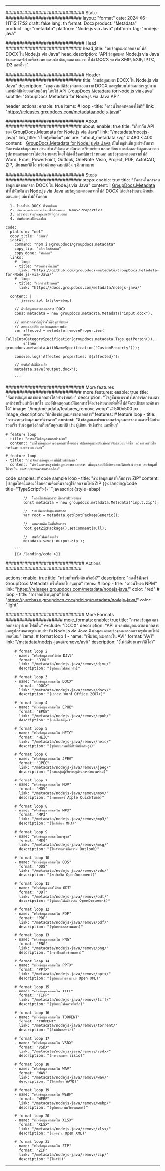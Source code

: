 


---
############################# Static ############################
layout: "format"
date:  2024-06-11T15:17:52
draft: false
lang: th
format: Docx
product: "Metadata"
product_tag: "metadata"
platform: "Node.js via Java"
platform_tag: "nodejs-java"

############################# Head ############################
head_title: "ลบข้อมูลเมตาออกจากไฟล์ DOCX ใน Node.js via Java"
head_description: "API ข้อมูลเมตา Node.js via Java ข้ามแพลตฟอร์มเพื่อซ่อนและลบช่องข้อมูลเมตาออกจากไฟล์ DOCX รองรับ XMP, EXIF, IPTC, ID3 และอื่นๆ"

############################# Header ############################
title: "ลบข้อมูลเมตา DOCX ใน Node.js via Java" 
description: "ลบคุณสมบัติข้อมูลเมตาออกจาก DOCX และรูปแบบไฟล์เอกสาร รูปภาพ และมัลติมีเดียยอดนิยมอื่นๆ โดยใช้ API GroupDocs.Metadata for Node.js via Java"
subtitle: "GroupDocs.Metadata for Node.js via Java API" 

header_actions:
  enable: true
  items:
    #  loop
    - title: "ดาวน์โหลดทดลองใช้ฟรี"
      link: "https://releases.groupdocs.com/metadata/nodejs-java/"
      
############################# About ############################
about:
    enable: true
    title: "เกี่ยวกับ API ของ GroupDocs.Metadata for Node.js via Java"
    link: "/metadata/nodejs-java/"
    link_title: "เรียนรู้เพิ่มเติม"
    picture: "about_metadata.svg" # 480 X 400
    content: |
       [GroupDocs.Metadata for Node.js via Java](/metadata/nodejs-java/) เป็นโซลูชันขั้นสูงสำหรับการจัดการช่องข้อมูลเมตา อ่าน เพิ่ม อัปเดต ลบ ค้นหา เปรียบเทียบ แลกเปลี่ยน และส่งออกข้อมูลเมตาจากรูปภาพและเอกสารได้อย่างง่ายดายโดยไม่ต้องใช้ซอฟต์แวร์ภายนอก ลบข้อมูลเมตาออกจากไฟล์ Word, Excel, PowerPoint, Outlook, OneNote, Visio, Project, PDF, AutoCAD, ZIP, เสียงและวิดีโอ พร้อมด้วยคุณสมบัติอื่น ๆ อีกมากมาย

############################# Steps ############################
steps:
    enable: true
    title: "ขั้นตอนในการลบข้อมูลเมตาออกจาก DOCX ใน Node.js via Java"
    content: |
      [GroupDocs.Metadata](https://products.groupdocs.com/metadata/nodejs-java/) ทำให้นักพัฒนา Node.js via Java ลบข้อมูลเมตาออกจากไฟล์ DOCX ได้อย่างง่ายดายด้วยขั้นตอนง่ายๆ เพียงไม่กี่ขั้นตอน
      
      1. โหลดไฟล์ DOCX ที่จะอัปเดต
      2. ส่งผ่านเพรดิเคตการค้นหาไปยังเมธอด RemoveProperties
      3. ตรวจสอบจำนวนคุณสมบัติที่ถูกลบออก
      4. บันทึกการเปลี่ยนแปลง
   
    code:
      platform: "net"
      copy_title: "สำเนา"
      install:
        command: "npm i @groupdocs/groupdocs.metadata"
        copy_tip: "คลิกเพื่อคัดลอก"
        copy_done: "คัดลอก"
      links:
        #  loop
        - title: "ตัวอย่างเพิ่มเติม"
          link: "https://github.com/groupdocs-metadata/GroupDocs.Metadata-for-Node.js-via-Java/"
        #  loop
        - title: "เอกสารประกอบ"
          link: "https://docs.groupdocs.com/metadata/nodejs-java/"
          
      content: |
        ```javascript {style=abap}

        // ล้างข้อมูลเมตาของเอกสาร DOCX
        const metadata = new groupdocs.metadata.Metadata("input.docx");

        // ลบการกล่าวถึงผู้ร่วมให้ข้อมูลทั้งหมด
        // ลบคุณสมบัติแบบกำหนดเองตามชื่อ
        var affected = metadata.removeProperties(
            new FallsIntoCategorySpecification(groupdocs.metadata.Tags.getPerson()).
            or(new groupdocs.metadata.WithNameSpecification('CustomProperty')));
            
        console.log('Affected properties: ${affected}');
            
        // บันทึกไฟล์ที่ล้างแล้ว
        metadata.save("output.docx");
        
        ```            

############################# More features ############################
more_features:
  enable: true
  title: "จัดการข้อมูลเมตาของเอกสารได้อย่างง่ายดาย"
  description: "โซลูชันของเราทำให้การจัดการเมตาดาต้าง่ายขึ้น เข้าถึง แก้ไข และอัปเดตคุณสมบัติเอกสารได้อย่างง่ายดายเพื่อให้ไฟล์จัดระเบียบและค้นหาได้"
  image: "/img/metadata/features_remove.webp" # 500x500 px
  image_description: "ปกป้องข้อมูลเมตาของเอกสาร"
  features:
    # feature loop
    - title: "การควบคุมข้อมูลเมตาที่ง่ายดาย"
      content: "ดึงข้อมูลและประมวลผลข้อมูลเมตาของเอกสารได้อย่างรวดเร็ว รับข้อมูลเชิงลึกเกี่ยวกับคุณสมบัติ เช่น ผู้เขียน วันที่สร้าง และอื่นๆ"

    # feature loop
    - title: "การแก้ไขข้อมูลเมตาอย่างง่าย"
      content: "แก้ไขข้อมูลเมตาของเอกสารโดยตรง อัปเดตคุณสมบัติเพื่อการจัดระเบียบที่ดีขึ้น ความสามารถในการค้นหา และความแม่นยำ"

    # feature loop
    - title: "การจัดการข้อมูลเมตาที่มีประสิทธิภาพ"
      content: "ดำเนินการขั้นสูงกับข้อมูลเมตาของเอกสาร เพิ่มคุณสมบัติที่กำหนดเองได้อย่างง่ายดาย ลบข้อมูลที่ไม่จำเป็น และรับประกันความสอดคล้อง"
      
  code_samples:
    # code sample loop
    - title: "ล้างข้อมูลเมตาที่เก็บถาวร ZIP"
      content: |
        ข้อมูลโค้ดนี้แสดงวิธีลบความคิดเห็นของผู้ใช้ออกจากไฟล์ ZIP
        {{< landing/code title="TypeScript">}}
        ```javascript {style=abap}
        
            //  โหลดไฟล์เก็บถาวรเพื่อการประมวลผล
            const metadata = new groupdocs.metadata.Metadata('input.zip');

            //  รับแพ็คเกจข้อมูลเมตาหลัก
            var root = metadata.getRootPackageGeneric();

            //  ลบความคิดเห็นที่เก็บถาวร
            root.getZipPackage().setComment(null);

            //  บันทึกไฟล์ที่ล้างแล้ว
            metadata.save('output.zip');

        ```
        {{< /landing/code >}}


############################# Actions ############################

actions:
  enable: true
  title: "พร้อมที่จะเริ่มต้นหรือยัง?"
  description: "ลองใช้ฟีเจอร์ GroupDocs.Metadata ฟรีหรือขอใบอนุญาต"
  items:
    #  loop
    - title: "ดาวน์โหลด NPM"
      link: "https://releases.groupdocs.com/metadata/nodejs-java/"
      color: "red"
        #  loop
    - title: "การออกใบอนุญาต"
      link: "https://purchase.groupdocs.com/pricing/metadata/nodejs-java/"
      color: "light"


############################# More Formats #####################
more_formats:
    enable: true
    title: "การลบข้อมูลเมตาออกจากรูปแบบไฟล์อื่น"
    exclude: "DOCX"
    description: "API การลบข้อมูลเมตาของเอกสารและรูปภาพหลายรูปแบบสำหรับ Node.js via Java ดึงข้อมูลและลบข้อมูลเมตาออกจากรูปแบบไฟล์ยอดนิยม"
    items: 
        # format loop 1
        - name: "เพิ่มข้อมูลเมตาลงใน AVI"
          format: "AVI"
          link: "/metadata/nodejs-java/remove/avi/"
          description: "(ไฟล์เสียงแทรกวิดีโอ)"
          
        # format loop 2
        - name: "เพิ่มข้อมูลเมตาให้กับ DJVU"
          format: "DJVU"
          link: "/metadata/nodejs-java/remove/djvu/"
          description: "(รูปแบบไฟล์กราฟิก)"
          
        # format loop 3
        - name: "เพิ่มข้อมูลเมตาลงใน DOCX"
          format: "DOCX"
          link: "/metadata/nodejs-java/remove/docx/"
          description: "(เอกสาร Word Office 2007+)"
          
        # format loop 4
        - name: "เพิ่มข้อมูลเมตาลงใน EPUB"
          format: "EPUB"
          link: "/metadata/nodejs-java/remove/epub/"
          description: "(เปิดไฟล์อีบุ๊ค)"
          
        # format loop 5
        - name: "เพิ่มข้อมูลเมตาลงใน HEIC"
          format: "HEIC"
          link: "/metadata/nodejs-java/remove/heic/"
          description: "(รูปแบบภาพที่มีประสิทธิภาพสูง)"
          
        # format loop 6
        - name: "เพิ่มข้อมูลเมตาลงใน JPEG"
          format: "JPEG"
          link: "/metadata/nodejs-java/remove/jpeg/"
          description: "(ภาพกลุ่มผู้เชี่ยวชาญด้านการถ่ายภาพร่วม)"
          
        # format loop 7
        - name: "เพิ่มข้อมูลเมตาลงใน MOV"
          format: "MOV"
          link: "/metadata/nodejs-java/remove/mov/"
          description: "(ภาพยนตร์ Apple QuickTime)"
          
        # format loop 8
        - name: "เพิ่มข้อมูลเมตาลงใน MP3"
          format: "MP3"
          link: "/metadata/nodejs-java/remove/mp3/"
          description: "(ไฟล์เสียง MP3)"
          
        # format loop 9
        - name: "เพิ่มข้อมูลเมตาลงในผงชูรส"
          format: "MSG"
          link: "/metadata/nodejs-java/remove/msg/"
          description: "(ไฟล์รายการข้อความ Outlook)"
          
        # format loop 10
        - name: "เพิ่มข้อมูลเมตาลงใน ODS"
          format: "ODS"
          link: "/metadata/nodejs-java/remove/ods/"
          description: "(สเปรดชีต OpenDocument)"
          
        # format loop 11
        - name: "เพิ่มข้อมูลเมตาให้กับ ODT"
          format: "ODT"
          link: "/metadata/nodejs-java/remove/odt/"
          description: "(รูปแบบไฟล์ข้อความ OpenDocument)"
          
        # format loop 12
        - name: "เพิ่มข้อมูลเมตาลงใน PDF"
          format: "PDF"
          link: "/metadata/nodejs-java/remove/pdf/"
          description: "(รูปแบบเอกสารพกพา)"
          
        # format loop 13
        - name: "เพิ่มข้อมูลเมตาลงใน PNG"
          format: "PNG"
          link: "/metadata/nodejs-java/remove/png/"
          description: "(กราฟิกเครือข่ายพกพา)"
          
        # format loop 14
        - name: "เพิ่มข้อมูลเมตาลงใน PPTX"
          format: "PPTX"
          link: "/metadata/nodejs-java/remove/pptx/"
          description: "(รูปแบบการนำเสนอ Open XML)"
          
        # format loop 15
        - name: "เพิ่มข้อมูลเมตาลงใน TIFF"
          format: "TIFF"
          link: "/metadata/nodejs-java/remove/tiff/"
          description: "(รูปแบบไฟล์ภาพที่แท็ก)"
          
        # format loop 16
        - name: "เพิ่มข้อมูลเมตาลงใน TORRENT"
          format: "TORRENT"
          link: "/metadata/nodejs-java/remove/torrent/"
          description: "(ลิงก์ฝนตกหนัก)"
          
        # format loop 17
        - name: "เพิ่มข้อมูลเมตาลงใน VSDX"
          format: "VSDX"
          link: "/metadata/nodejs-java/remove/vsdx/"
          description: "(การวาดภาพ Visio)"
          
        # format loop 18
        - name: "เพิ่มข้อมูลเมตาลงใน WAV"
          format: "WAV"
          link: "/metadata/nodejs-java/remove/wav/"
          description: "(ไฟล์เสียง WAVE)"
          
        # format loop 19
        - name: "เพิ่มข้อมูลเมตาลงใน WEBP"
          format: "WEBP"
          link: "/metadata/nodejs-java/remove/webp/"
          description: "(รูปแบบภาพเว็บแรสเตอร์)"
          
        # format loop 20
        - name: "เพิ่มข้อมูลเมตาลงใน XLSX"
          format: "XLSX"
          link: "/metadata/nodejs-java/remove/xlsx/"
          description: "(สมุดงาน Open XML)"
          
        # format loop 21
        - name: "เพิ่มข้อมูลเมตาลงใน ZIP"
          format: "ZIP"
          link: "/metadata/nodejs-java/remove/zip/"
          description: "(ไฟล์ซิป)"
          

---